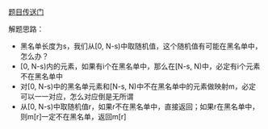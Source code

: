 [题目传送门](https://leetcode.cn/problems/merge-intervals/)




解题思路：  
    
- 黑名单长度为s，我们从[0, N-s)中取随机值，这个随机值有可能在黑名单中，怎么办？  
- [0, N-s)内的元素，如果有i个在黑名单中，那么在[N-s, N)中，必定有i个元素不在黑名单中
- 对[0, N-s)中的黑名单元素和[N-s, N)中不在黑名单中的元素做映射m，必定可以一一对应，怎么对应倒是无所谓
- 从[0, N-s)中取随机值r，如果r不在黑名单中，直接返回；如果r在黑名单中，则m[r]一定不在黑名单，返回m[r]